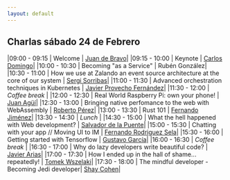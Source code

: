 ```yaml
---
layout: default
---
```


## Charlas sábado 24 de Febrero

<div id="agenda">
</div>

|09:00 - 09:15  | Welcome | [Juan de Bravo](juan_de_bravo.html)|
|09:15 - 10:00  | Keynote | [Carlos Domingo](carlos_domingo.html)|
|10:00 - 10:30  | Becoming "as a Service" | Rubén González|
|10:30 - 11:00  | How we use at Zalando an event source architecture at the core of our system  |  [Sergi Sorribas](sergi_sorribas.md)|
|11:00 - 11:30  | Advanced orchestration techniques in Kubernetes | [Javier Provecho Fernández](javier_provecho_fernandez.md)|
|11:30 - 12:00  | *Coffee break*    |
|12:00 - 12:30  | Real World Raspberry Pi: own your phone!   |  [Juan Agüí](juan_agui.md)|
|12:30 - 13:00  | Bringing native perfomance to the web with WebAssembly |  [Roberto Pérez](rpc.md)|
|13:00 - 13:30  | Rust 101  |   [Fernando Jiménez](fernando_jimenez.md)|
|13:30 - 14:30  | *Lunch*   |
|14:30 - 15:00  | What the hell happened with Web development?   |  [Salvador de la Puente](salva_de_la_puente.md)|
|15:00 - 15:30  | Chatting with your app // Moving UI to IM | [Fernando Rodriguez Sela](fernando_rodriguez_sela.md)|
|15:30 - 16:00  | Getting started with Tensorflow | [Gustavo García](gustavo_garcia.md)|
|16:00 - 16:30  | *Coffee break*    |
|16:30 - 17:00  | Why do lazy developers write beautiful code? |    [Javier Arias](javier_arias.md)|
|17:00 - 17:30  | How I ended up in the hall of shame... repeatedly! | [Tomek Wszelaki](tomek_wszelaki.html)|
|17:30 - 18:00  | The mindful developer - Becoming Jedi developer|  [Shay Cohen](shay_cohen.md)|
